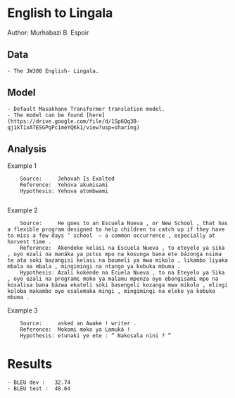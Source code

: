 # English to Lingala

Author: Murhabazi B. Espoir

## Data

	- The JW300 English- Lingala.

## Model

	- Default Masakhane Transformer translation model.
	- The model can be found [here](https://drive.google.com/file/d/1Sp6Qq3B-qj1kT1xATESGPqPc1meYQKk1/view?usp=sharing)

## Analysis

Example 1
```ln
    Source:     Jehovah Is Exalted
    Reference:  Yehova akumisami
    Hypothesis: Yehova atombwami
	
```

Example 2
```ln
	Source:     He goes to an Escuela Nueva , or New School , that has a flexible program designed to help children to catch up if they have to miss a few days ’ school ​ — a common occurrence , especially at harvest time .
    Reference:  Akendeke kelasi na Escuela Nueva , to eteyelo ya sika , oyo ezali na manáka ya pɛtɛɛ mpo na kosunga bana ete bázonga nsima te ata soki bazangisi kelasi na boumeli ya mwa mikolo , likambo liyaka mbala na mbala , mingimingi na ntango ya kobuka mbuma .
    Hypothesis: Azali kokende na Ecuela Nueva , to na Eteyelo ya Sika , oyo ezali na programɛ moko ya malamu mpenza oyo ebongisami mpo na kosalisa bana bázwa ekateli soki basengeli kozanga mwa mikolo , elingi koloba makambo oyo esalemaka mingi , mingimingi na eleko ya kobuka mbuma .
```

Example 3
```ln
	Source:     asked an Awake ! writer .
    Reference:  Mokomi moko ya Lamuká !
 	Hypothesis: etunaki ye ete : “ Nakosala nini ? ”
```
# Results
	- BLEU dev :   32.74
	- BLEU test :  48.64
